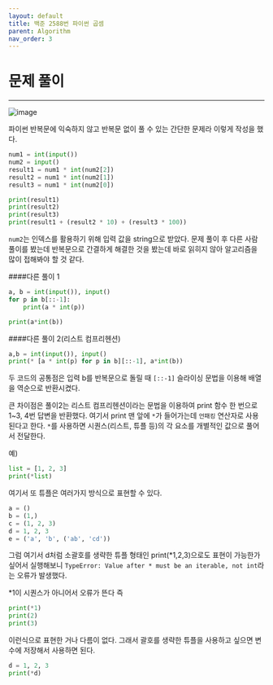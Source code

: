 ```yaml
---
layout: default
title: 백준 2588번 파이썬 곱셈
parent: Algorithm
nav_order: 3
---
```



# 문제 풀이

---
![image](https://github.com/cjddn/cjddn.github.io/assets/137849066/f9f18791-cc65-4472-9d2b-b8c7b690e6c7)


파이썬 반복문에 익숙하지 않고 반복문 없이 풀 수 있는 간단한 문제라 이렇게 작성을 했다.
```python
num1 = int(input())
num2 = input()
result1 = num1 * int(num2[2])
result2 = num1 * int(num2[1])
result3 = num1 * int(num2[0])

print(result1)
print(result2)
print(result3)
print(result1 + (result2 * 10) + (result3 * 100))
``` 
`num2`는 인덱스를 활용하기 위해 입력 값을 string으로 받았다.
문제 풀이 후 다른 사람 풀이를 봤는데 반복문으로 간결하게 해결한 것을 봤는데 바로 읽히지 않아 알고리즘을 많이 접해봐야 할 것 같다.


####다른 풀이 1
```python
a, b = int(input()), input()
for p in b[::-1]:
    print(a * int(p))

print(a*int(b))
``` 
####다른 풀이 2(리스트 컴프리헨션)
```python
a,b = int(input()), input()
print(* [a * int(p) for p in b][::-1], a*int(b))
```

두 코드의 공통점은 입력 b를 반복문으로 돌릴 때 `[::-1]` 슬라이싱 문법을 이용해 배열을 역순으로 반환시켰다.

큰 차이점은 풀이2는 리스트 컴프리헨션이라는 문법을 이용하여
print 함수 한 번으로 1~3, 4번 답변을 반환했다.
여기서 print 맨 앞에 `*`가 들어가는데 `언패킹` 연산자로 사용된다고 한다.
`*`를 사용하면 시퀀스(리스트, 튜플 등)의 각 요소를 개별적인 값으로 풀어서 전달한다.

예)
```python
list = [1, 2, 3]
print(*list)
```
여기서 또 튜플은 여러가지 방식으로 표현할 수 있다.
```python
a = ()
b = (1,)
c = (1, 2, 3)
d = 1, 2, 3
e = ('a', 'b', ('ab', 'cd'))
```
그럼 여기서 d처럼 소괄호를 생략한 튜플 형태인 print(*1,2,3)으로도 표현이 가능한가 싶어서 실행해보니 
`TypeError: Value after * must be an iterable, not int`라는 오류가 발생했다.

*1이 시퀀스가 아니어서 오류가 뜬다 즉
```python
print(*1)
print(2)
print(3)
```
이런식으로 표현한 거나 다름이 없다.
그래서 괄호를 생략한 튜플을 사용하고 싶으면 변수에 저장해서 사용하면 된다.
```python
d = 1, 2, 3
print(*d)
```